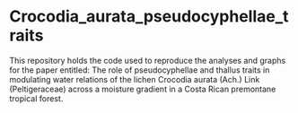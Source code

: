# Crocodia_aurata_pseudocyphellae_traits
This repository holds the code used to reproduce the analyses and graphs for the paper entitled: The role of pseudocyphellae and thallus traits in modulating water relations of the lichen Crocodia aurata (Ach.) Link (Peltigeraceae) across a moisture gradient in a Costa Rican premontane tropical forest.
